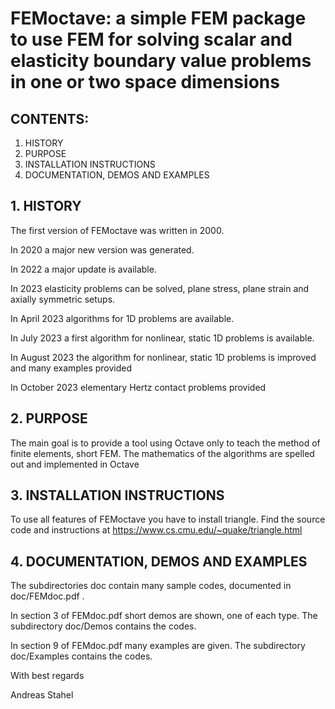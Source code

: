 # FEMoctave: a simple FEM package to use FEM for solving scalar and elasticity boundary value problems in one or two space dimensions

## CONTENTS:

1. HISTORY
2. PURPOSE
3. INSTALLATION INSTRUCTIONS
4. DOCUMENTATION, DEMOS AND EXAMPLES

## 1. HISTORY
The first version of FEMoctave was written in 2000.

In 2020 a major new version was generated.

In 2022 a major update is available.

In 2023 elasticity problems can be solved, plane stress, plane strain and axially symmetric setups.

In April 2023 algorithms for 1D problems are available.

In July 2023 a first algorithm for nonlinear, static 1D problems is available.

In August 2023 the algorithm for nonlinear, static 1D problems is improved and many examples provided

In October 2023 elementary Hertz contact problems provided

## 2. PURPOSE
The main goal is to provide a tool using Octave only to teach the method of finite elements, short FEM.
The mathematics of the algorithms are spelled out and implemented in Octave

## 3. INSTALLATION INSTRUCTIONS
To use all features of FEMoctave you have to install triangle.
Find the source code and instructions at
https://www.cs.cmu.edu/~quake/triangle.html

## 4. DOCUMENTATION, DEMOS AND EXAMPLES
The subdirectories doc contain many sample codes, documented in doc/FEMdoc.pdf .

In section 3 of FEMdoc.pdf short demos are shown, one of each type.
The subdirectory doc/Demos contains the codes.

In section 9 of FEMdoc.pdf many examples are given.
The subdirectory doc/Examples contains the codes.

With best regards

Andreas Stahel
